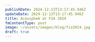 ```yaml
---
publishDate: 2024-12-13T13:17:45.946Z
updateDate: 2024-12-13T13:17:45.946Z
title: Acousphem at FIA 2024
fmContentType: post
image: ~/assets/images/blog/fia2024.jpg
draft: true
---
```

